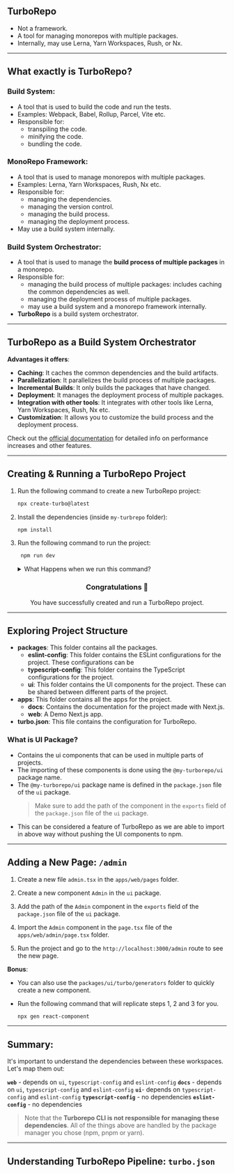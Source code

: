 ## TurboRepo

- Not a framework.
- A tool for managing monorepos with multiple packages.
- Internally, may use Lerna, Yarn Workspaces, Rush, or Nx.

---

## What exactly is TurboRepo?

### Build System:

- A tool that is used to build the code and run the tests.
- Examples: Webpack, Babel, Rollup, Parcel, Vite etc.
- Responsible for:
  - transpiling the code.
  - minifying the code.
  - bundling the code.

### MonoRepo Framework:

- A tool that is used to manage monorepos with multiple packages.
- Examples: Lerna, Yarn Workspaces, Rush, Nx etc.
- Responsible for:
  - managing the dependencies.
  - managing the version control.
  - managing the build process.
  - managing the deployment process.
- May use a build system internally.

### Build System Orchestrator:

- A tool that is used to manage the **build process of multiple packages** in a monorepo.
- Responsible for:
  - managing the build process of multiple packages: includes caching the common dependencies as well.
  - managing the deployment process of multiple packages.
  - may use a build system and a monorepo framework internally.
- **TurboRepo** is a build system orchestrator.

---

## TurboRepo as a Build System Orchestrator

**Advantages it offers**:

- **Caching**: It caches the common dependencies and the build artifacts.
- **Parallelization**: It parallelizes the build process of multiple packages.
- **Incremental Builds**: It only builds the packages that have changed.
- **Deployment**: It manages the deployment process of multiple packages.
- **Integration with other tools**: It integrates with other tools like Lerna, Yarn Workspaces, Rush, Nx etc.
- **Customization**: It allows you to customize the build process and the deployment process.

Check out the [official documentation](https://arc.net/l/quote/ditaxuxg) for detailed info on performance increases and other features.

---

## Creating & Running a TurboRepo Project

1. Run the following command to create a new TurboRepo project:

   ```bash
   npx create-turbo@latest
   ```

2. Install the dependencies (inside `my-turbrepo` folder):

   ```bash
   npm install
   ```

3. Run the following command to run the project:

   ```bash
    npm run dev
   ```

   <details>
   <summary>What Happens when we run this command?</summary>

   - It runs the `turbo dev` script in the `package.json` file present root path.

   - This script runs the `dev` script present in package.json in the `apps/web` and `apps/docs` project.

   - By default, the `dev` script runs the project on PORT `3000`.

   - Notice the port mentioning in `dev` script of package.json for `apps/docs` project. This makes the project run on PORT `3001`.
   </details>

### <p align="center">Congratulations 🎉</p>

<p align="center">You have successfully created and run a TurboRepo project.</p>
<p align="center">
</p>

---

## Exploring Project Structure

- **packages**: This folder contains all the packages.
  - **eslint-config**: This folder contains the ESLint configurations for the project. These configurations can be
  - **typescript-config**: This folder contains the TypeScript configurations for the project.
  - **ui**: This folder contains the UI components for the project. These can be shared between different parts of the project.
- **apps**: This folder contains all the apps for the project.
  - **docs**: Contains the documentation for the project made with Next.js.
  - **web**: A Demo Next.js app.
- **turbo.json**: This file contains the configuration for TurboRepo.

### What is UI Package?

- Contains the ui components that can be used in multiple parts of projects.
- The importing of these components is done using the `@my-turborepo/ui` package name.
- The `@my-turborepo/ui` package name is defined in the `package.json` file of the `ui` package.
  > Make sure to add the path of the component in the `exports` field of the `package.json` file of the `ui` package.
- This can be considered a feature of TurboRepo as we are able to import in above way without pushing the UI components to npm.

---

## Adding a New Page: `/admin`

1. Create a new file `admin.tsx` in the `apps/web/pages` folder.

2. Create a new component `Admin` in the `ui` package.

3. Add the path of the `Admin` component in the `exports` field of the `package.json` file of the `ui` package.

4. Import the `Admin` component in the `page.tsx` file of the `apps/web/admin/page.tsx` folder.

5. Run the project and go to the `http://localhost:3000/admin` route to see the new page.

**Bonus**:

- You can also use the `packages/ui/turbo/generators` folder to quickly create a new component.

- Run the following command that will replicate steps 1, 2 and 3 for you.
  ```bash
  npx gen react-component
  ```

---

## Summary:

It's important to understand the dependencies between these workspaces. Let's map them out:

**`web`** - depends on `ui`, `typescript-config` and `eslint-config`
**`docs`** - depends on `ui`, `typescript-config` and `eslint-config`
**`ui`**- depends on `typescript-config` and `eslint-config`
**`typescript-config`** - no dependencies
**`eslint-config`** - no dependencies

> Note that the **Turborepo CLI is not responsible for managing these dependencies**. All of the things above are handled by the package manager you chose (npm, pnpm or yarn).

---

## Understanding TurboRepo Pipeline: `turbo.json`
